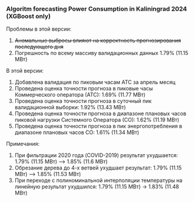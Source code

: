 ### Algoritm forecasting Power Consumption in Kaliningrad 2024 (XGBoost only)

Проблемы в этой версии:
1) ~~Аномальные выбросы влияют на корректность прогнозирования последующего дня~~
2) Погрешность по всему массиву валидационных данных 1.79% (11.15 МВт)

В этой версии:
1) Добавлена валидация по пиковым часам АТС за апрель месяц
2) Проведена оценка точности прогноза в пиковые часы Коммерческого оператора (АТС): 1.69% (11.77 МВт)
3) Проведена оценка точности прогноза в суточный пик валидационной выборки: 1.92% (13.43 МВт)
4) Проведена оценка точности прогноза в диапазоне плановых часов пиковой нагрузки Системного Оператора (СО): 1.62% (11.19 МВт)
5) Проведена оценка точности прогноза в пик энергопотребления в диапазоне плановых часов СО: 1.61% (11.34 МВт)

Примечания:
1) При фильтрации 2020 года (COVID-2019) результат ухудшается: 1.79% (11.15 МВт) –> 1.85% (11.6 МВт)
2) Обрезание дерева до 4-х ветвей ухудшает результат: 1.79% (11.15 МВт) –> 1.85% (11.53 МВт)
3) При переходе с полиноминальной интерполяции температуры на линейную результат ухудшился: 1.79% (11.15 МВт) -> 1.83% (11.48 МВт)